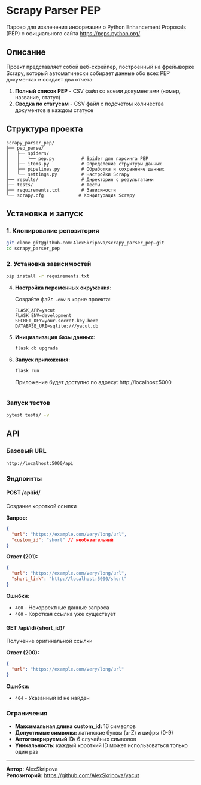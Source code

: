 # Scrapy Parser PEP

Парсер для извлечения информации о Python Enhancement Proposals (PEP) с официального сайта https://peps.python.org/

## Описание

Проект представляет собой веб-скрейпер, построенный на фреймворке Scrapy, который автоматически собирает данные обо всех PEP документах и создает два отчета:

1. **Полный список PEP** - CSV файл со всеми документами (номер, название, статус)
2. **Сводка по статусам** - CSV файл с подсчетом количества документов в каждом статусе

## Структура проекта

```
scrapy_parser_pep/
├── pep_parse/
│   ├── spiders/
│   │   └── pep.py          # Spider для парсинга PEP
│   ├── items.py            # Определение структуры данных
│   ├── pipelines.py        # Обработка и сохранение данных
│   └── settings.py         # Настройки Scrapy
├── results/                # Директория с результатами
├── tests/                  # Тесты
├── requirements.txt        # Зависимости
└── scrapy.cfg             # Конфигурация Scrapy
```

## Установка и запуск

### 1. Клонирование репозитория
```bash
git clone git@github.com:AlexSkripova/scrapy_parser_pep.git
cd scrapy_parser_pep
```

### 2. Установка зависимостей
```bash
pip install -r requirements.txt
```

4. **Настройка переменных окружения:**
   
   Создайте файл `.env` в корне проекта:
   ```env
   FLASK_APP=yacut
   FLASK_ENV=development
   SECRET_KEY=your-secret-key-here
   DATABASE_URI=sqlite:///yacut.db
   ```

5. **Инициализация базы данных:**
   ```bash
   flask db upgrade
   ```

6. **Запуск приложения:**
   ```bash
   flask run
   ```

   Приложение будет доступно по адресу: http://localhost:5000
   ```

### Запуск тестов

```bash
pytest tests/ -v
```


##  API

### Базовый URL
```
http://localhost:5000/api
```

### Эндпоинты

#### POST /api/id/
Создание короткой ссылки

**Запрос:**
```json
{
  "url": "https://example.com/very/long/url",
  "custom_id": "short" // необязательный
}
```

**Ответ (201):**
```json
{
  "url": "https://example.com/very/long/url",
  "short_link": "http://localhost:5000/short"
}
```

**Ошибки:**
- `400` - Некорректные данные запроса
- `400` - Короткая ссылка уже существует

#### GET /api/id/{short_id}/
Получение оригинальной ссылки

**Ответ (200):**
```json
{
  "url": "https://example.com/very/long/url"
}
```

**Ошибки:**
- `404` - Указанный id не найден

### Ограничения

- **Максимальная длина custom_id:** 16 символов
- **Допустимые символы:** латинские буквы (a-Z) и цифры (0-9)
- **Автогенерируемый ID:** 6 случайных символов
- **Уникальность:** каждый короткий ID может использоваться только один раз

---

**Автор:** AlexSkripova  
**Репозиторий:** https://github.com/AlexSkripova/yacut